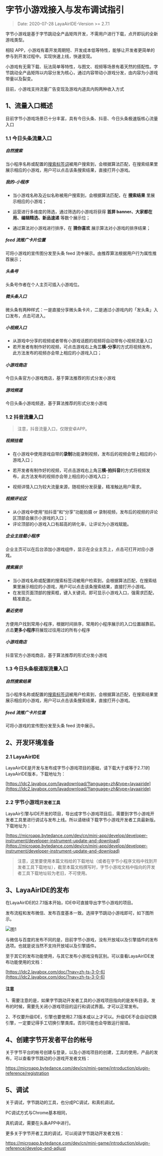 # 字节小游戏接入与发布调试指引

> Date:  2020-07-28   LayaAirIDE-Version >=  2.7.1

字节小游戏是基于字节跳动全产品矩阵开发，不需用户进行下载，点开即玩的全新游戏类型。

相较 APP，小游戏有着开发周期短、开发成本低等特性，能够让开发者更简单的参与到开发过程中。实现快速上线，快速变现。

小游戏有无需下载、玩法简单等特性，与图文、视频等场景有着天然的搭配性。字节跳动全产品矩阵以内容分发为核心，通过内容带动小游戏分发，由内容为小游戏带量以及裂变。

目前，小游戏支持流量广告变现及游戏内道具内购两种收入方式



## 1、流量入口概述

目前字节小游戏场景已十分丰富，具有今日头条、抖音、今日头条极速版核心流量入口

### 1.1 今日头条流量入口

##### 自然搜索

当小程序名称或配置的[搜索标签词](https://microapp.bytedance.com/dev/cn/mini-game/introduction/plugin-reference/publish-mini-app)被用户搜索到，会根据算法匹配，在搜索结果里展示相应的小游戏，用户可以点击该条搜索结果，直接打开小游戏。

##### 我的-小程序

- 当小游戏名称及近似名称被用户搜索到，会根据算法匹配，在 **搜索结果** 里展示相应的小游戏；

- 运营进行多维度的筛选，通过筛选的小游戏将获得 **首屏 banner、大家都在用、编辑精选、新品速递** 等数个展示位；

- 通过算法对小游戏进行排序，在 **猜你喜欢** 展示算法对小游戏的排序结果；

##### feed 流推广卡片位置

可将小游戏的宣传图分发至头条 feed 流中展示。由推荐算法根据用户行为属性推荐展示；

##### 头条号

头条号作者在个人主页可插入小游戏位。

##### 微头条入口

微头条有两种样式：一是直接分享微头条卡片，二是通过小游戏内的「发头条」入口发布，点击可进入。

##### 小视频入口

- 从游戏中分享的视频或者带有小游戏话题的视频将自动带有小视频流量入口
- 若开发者有制作好的视频，可点击游戏右上角**三横-分享**的方式将视频发布，此方法发布的视频亦会带上相应的小游戏入口；

##### 小游戏商店

今日头条官方小游戏商店，基于算法推荐的形式分发小游戏

##### 游戏频道

今日头条小游戏频道，基于算法推荐的形式分发小游戏

### 1.2 抖音流量入口

> 注意，抖音流量入口，仅限安卓APP。

##### 视频挂载

- 在小游戏中使用游戏自带的**录制**功能录制视频，发布后的视频会带上相应的小游戏入口；

- 若开发者有制作好的视频，可点击游戏右上角**三横-拍抖音**的方式将视频发布，此方法发布的视频亦会带上相应的小游戏入口；

- 视频详情入口为较大流量来源，随视频分发获量，精准触达用户需求。

##### 视频评论区

- 从小游戏中使用“拍抖音”和“分享”功能拍摄 or 录制视频，发布后的视频的评论区顶部会展示小游戏的入口；
- 评论顶部的小游戏入口有超高的转化率，让评论为小游戏赋能。

##### 企业主挂载小程序

企业主页可以在后台添加小游戏组件，显示在企业主页上，点击可打开对应小游戏。

##### 搜索展示

- 当小游戏名称或配置的搜索标签词被用户检索到，会根据算法匹配，在搜索结果里展示相应的小游戏，用户可以点击该条搜索结果，直接打开小游戏。
- 在发现页面顶部的搜索框，键入关键词，即可显示小游戏入口，强需求匹配，精准直达。

##### 最近使用

方便用户找到常用小程序，根据时间排序，常用的小程序展示的入口位置越靠前。点击**更多小程序**将展现过往用过的所有小程序

##### 小游戏商店

抖音官方小游戏商店，基于算法推荐的形式分发小游戏

### 1.3 今日头条极速版流量入口

##### 自然搜索结果

当小程序名称或配置的[搜索标签词](https://developer.toutiao.com/docs/intro/create.html#第三步：设置搜索关键词与分享)被用户检索到，会根据算法匹配，在搜索结果里展示相应的小游戏，用户可以点击该条搜索结果，直接打开小游戏。

##### feed 流推广卡片位置

可将小游戏的宣传图分发至头条 feed 流中展示。




## 2、开发环境准备

### 2.1 LayaAirIDE

LayaAirIDE是开发与发布成字节小游戏项目的基础，请下载大于或等于2.7.1的LayaAirIDE版本，下载地址为：

[https://ldc2.layabox.com/layadownload/?language=zh&type=layaairide](https://ldc2.layabox.com/layadownload/?language=zh&type=layaairide)

### 2.2 字节小游戏`开发者工具`

LayaAir引擎与IDE开发的项目，导出成字节小游戏项目后，需要到字节小游戏开发者工具里进行调试与发布上线。所以请继续下载字节小游戏开发者工具最新版。下载地址为：

[https://microapp.bytedance.com/dev/cn/mini-app/develop/developer-instrument/developer-instrument-update-and-download](https://microapp.bytedance.com/dev/cn/mini-app/develop/developer-instrument/developer-instrument-update-and-download)

> 注意，这里要使用本篇文档给的下载地址（或者在字节小程序文档中找到开发者工具下载地址），截至本篇文档撰写时，字节小游戏文档中指向的开发者工具下载地址较为老旧，不可使用。



## 3、LayaAirIDE的发布

在LayaAirIDE的2.7.1版本开始，IDE中可直接导出字节小游戏的项目。

发布流程和发布微信、发布百度基本一致。选择字节跳动小游戏即可，如下图所示。

![图1](img/1.png) 

与微信与百度的发布不同的是，目前字节小游戏，没有开放域以及引擎插件的发布选项。也就是说当然不支持开放域以及引擎插件。

至于其它的发布功能使用，与其它发布小游戏没有区别。可以查看LayaAirIDE发布功能使用的文档：

[https://ldc2.layabox.com/doc/?nav=zh-ts-3-0-6](https://ldc2.layabox.com/doc/?nav=zh-ts-3-0-6)

#### 注意

1、需要注意的是，如果字节跳动开发者工具的小游戏项目指向的是发布目录。发布的时候，需要先关闭小游戏项目的运行和调试界面。才可以正常发布。

2、不仅要升级IDE，引擎也要使用2.7.1版本或以上才可以。升级IDE不会自动切换引擎，一定要记得手工切换引擎类库。否则可能也会导致运行报错。

## 4、创建字节开发者平台的帐号

关于字节平台的帐号创建与登录，以及小游戏项目的创建，工具的使用，产品的发布，可以查看字节跳动的小游戏开发者文档：

https://microapp.bytedance.com/dev/cn/mini-game/introduction/plugin-reference/registration


## 5、调试

关于调试，字节跳动的工具，也分成PC调试，和真机调试。

PC调试方式与Chrome基本相同，

真机调试，需要在头条APP中进行。

更多关于字节开者工具的调试，可以阅读字节跳动开发者文档：

https://microapp.bytedance.com/dev/cn/mini-game/introduction/plugin-reference/develop-and-adjust



